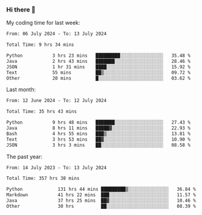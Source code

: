 ### Hi there 👋

My coding time for last week:

<!--START_SECTION:week-->

```txt
From: 06 July 2024 - To: 13 July 2024

Total Time: 9 hrs 34 mins

Python           3 hrs 23 mins   █████████░░░░░░░░░░░░░░░░   35.48 %
Java             2 hrs 43 mins   ███████░░░░░░░░░░░░░░░░░░   28.46 %
JSON             1 hr 31 mins    ████░░░░░░░░░░░░░░░░░░░░░   15.92 %
Text             55 mins         ██▒░░░░░░░░░░░░░░░░░░░░░░   09.72 %
Other            20 mins         █░░░░░░░░░░░░░░░░░░░░░░░░   03.62 %
```

<!--END_SECTION:week-->

Last month:

<!--START_SECTION:month-->

```txt
From: 12 June 2024 - To: 12 July 2024

Total Time: 35 hrs 43 mins

Python           9 hrs 48 mins   ███████░░░░░░░░░░░░░░░░░░   27.43 %
Java             8 hrs 11 mins   █████▓░░░░░░░░░░░░░░░░░░░   22.93 %
Bash             4 hrs 55 mins   ███▒░░░░░░░░░░░░░░░░░░░░░   13.81 %
Text             3 hrs 53 mins   ██▓░░░░░░░░░░░░░░░░░░░░░░   10.90 %
JSON             3 hrs 3 mins    ██░░░░░░░░░░░░░░░░░░░░░░░   08.58 %
```

<!--END_SECTION:month-->

The past year:

<!--START_SECTION:year-->

```txt
From: 14 July 2023 - To: 13 July 2024

Total Time: 357 hrs 38 mins

Python             131 hrs 44 mins █████████▒░░░░░░░░░░░░░░░   36.84 %
Markdown           41 hrs 22 mins  ███░░░░░░░░░░░░░░░░░░░░░░   11.57 %
Java               37 hrs 25 mins  ██▓░░░░░░░░░░░░░░░░░░░░░░   10.46 %
Other              30 hrs          ██░░░░░░░░░░░░░░░░░░░░░░░   08.39 %
```

<!--END_SECTION:year-->
